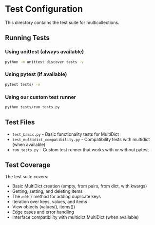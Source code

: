 # Test Configuration

This directory contains the test suite for multicollections.

## Running Tests

### Using unittest (always available)
```bash
python -m unittest discover tests -v
```

### Using pytest (if available)
```bash
pytest tests/ -v
```

### Using our custom test runner
```bash
python tests/run_tests.py
```

## Test Files

- `test_basic.py` - Basic functionality tests for MultiDict
- `test_multidict_compatibility.py` - Compatibility tests with multidict (when available)
- `run_tests.py` - Custom test runner that works with or without pytest

## Test Coverage

The test suite covers:
- Basic MultiDict creation (empty, from pairs, from dict, with kwargs)
- Getting, setting, and deleting items
- The `add()` method for adding duplicate keys
- Iteration over keys, values, and items
- View objects (values(), items())
- Edge cases and error handling
- Interface compatibility with multidict.MultiDict (when available)
